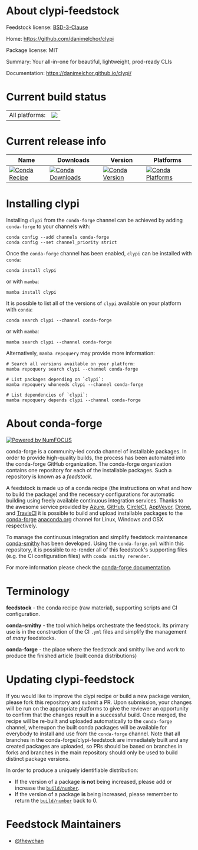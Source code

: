 About clypi-feedstock
=====================

Feedstock license: [BSD-3-Clause](https://github.com/conda-forge/clypi-feedstock/blob/main/LICENSE.txt)

Home: https://github.com/danimelchor/clypi

Package license: MIT

Summary: Your all-in-one for beautiful, lightweight, prod-ready CLIs

Documentation: https://danimelchor.github.io/clypi/

Current build status
====================


<table><tr><td>All platforms:</td>
    <td>
      <a href="https://dev.azure.com/conda-forge/feedstock-builds/_build/latest?definitionId=25381&branchName=main">
        <img src="https://dev.azure.com/conda-forge/feedstock-builds/_apis/build/status/clypi-feedstock?branchName=main">
      </a>
    </td>
  </tr>
</table>

Current release info
====================

| Name | Downloads | Version | Platforms |
| --- | --- | --- | --- |
| [![Conda Recipe](https://img.shields.io/badge/recipe-clypi-green.svg)](https://anaconda.org/conda-forge/clypi) | [![Conda Downloads](https://img.shields.io/conda/dn/conda-forge/clypi.svg)](https://anaconda.org/conda-forge/clypi) | [![Conda Version](https://img.shields.io/conda/vn/conda-forge/clypi.svg)](https://anaconda.org/conda-forge/clypi) | [![Conda Platforms](https://img.shields.io/conda/pn/conda-forge/clypi.svg)](https://anaconda.org/conda-forge/clypi) |

Installing clypi
================

Installing `clypi` from the `conda-forge` channel can be achieved by adding `conda-forge` to your channels with:

```
conda config --add channels conda-forge
conda config --set channel_priority strict
```

Once the `conda-forge` channel has been enabled, `clypi` can be installed with `conda`:

```
conda install clypi
```

or with `mamba`:

```
mamba install clypi
```

It is possible to list all of the versions of `clypi` available on your platform with `conda`:

```
conda search clypi --channel conda-forge
```

or with `mamba`:

```
mamba search clypi --channel conda-forge
```

Alternatively, `mamba repoquery` may provide more information:

```
# Search all versions available on your platform:
mamba repoquery search clypi --channel conda-forge

# List packages depending on `clypi`:
mamba repoquery whoneeds clypi --channel conda-forge

# List dependencies of `clypi`:
mamba repoquery depends clypi --channel conda-forge
```


About conda-forge
=================

[![Powered by
NumFOCUS](https://img.shields.io/badge/powered%20by-NumFOCUS-orange.svg?style=flat&colorA=E1523D&colorB=007D8A)](https://numfocus.org)

conda-forge is a community-led conda channel of installable packages.
In order to provide high-quality builds, the process has been automated into the
conda-forge GitHub organization. The conda-forge organization contains one repository
for each of the installable packages. Such a repository is known as a *feedstock*.

A feedstock is made up of a conda recipe (the instructions on what and how to build
the package) and the necessary configurations for automatic building using freely
available continuous integration services. Thanks to the awesome service provided by
[Azure](https://azure.microsoft.com/en-us/services/devops/), [GitHub](https://github.com/),
[CircleCI](https://circleci.com/), [AppVeyor](https://www.appveyor.com/),
[Drone](https://cloud.drone.io/welcome), and [TravisCI](https://travis-ci.com/)
it is possible to build and upload installable packages to the
[conda-forge](https://anaconda.org/conda-forge) [anaconda.org](https://anaconda.org/)
channel for Linux, Windows and OSX respectively.

To manage the continuous integration and simplify feedstock maintenance
[conda-smithy](https://github.com/conda-forge/conda-smithy) has been developed.
Using the ``conda-forge.yml`` within this repository, it is possible to re-render all of
this feedstock's supporting files (e.g. the CI configuration files) with ``conda smithy rerender``.

For more information please check the [conda-forge documentation](https://conda-forge.org/docs/).

Terminology
===========

**feedstock** - the conda recipe (raw material), supporting scripts and CI configuration.

**conda-smithy** - the tool which helps orchestrate the feedstock.
                   Its primary use is in the construction of the CI ``.yml`` files
                   and simplify the management of *many* feedstocks.

**conda-forge** - the place where the feedstock and smithy live and work to
                  produce the finished article (built conda distributions)


Updating clypi-feedstock
========================

If you would like to improve the clypi recipe or build a new
package version, please fork this repository and submit a PR. Upon submission,
your changes will be run on the appropriate platforms to give the reviewer an
opportunity to confirm that the changes result in a successful build. Once
merged, the recipe will be re-built and uploaded automatically to the
`conda-forge` channel, whereupon the built conda packages will be available for
everybody to install and use from the `conda-forge` channel.
Note that all branches in the conda-forge/clypi-feedstock are
immediately built and any created packages are uploaded, so PRs should be based
on branches in forks and branches in the main repository should only be used to
build distinct package versions.

In order to produce a uniquely identifiable distribution:
 * If the version of a package **is not** being increased, please add or increase
   the [``build/number``](https://docs.conda.io/projects/conda-build/en/latest/resources/define-metadata.html#build-number-and-string).
 * If the version of a package **is** being increased, please remember to return
   the [``build/number``](https://docs.conda.io/projects/conda-build/en/latest/resources/define-metadata.html#build-number-and-string)
   back to 0.

Feedstock Maintainers
=====================

* [@thewchan](https://github.com/thewchan/)

